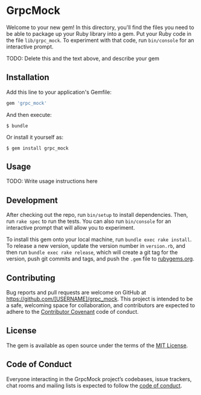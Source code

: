 # GrpcMock

Welcome to your new gem! In this directory, you'll find the files you need to be able to package up your Ruby library into a gem. Put your Ruby code in the file `lib/grpc_mock`. To experiment with that code, run `bin/console` for an interactive prompt.

TODO: Delete this and the text above, and describe your gem

## Installation

Add this line to your application's Gemfile:

```ruby
gem 'grpc_mock'
```

And then execute:

    $ bundle

Or install it yourself as:

    $ gem install grpc_mock

## Usage

TODO: Write usage instructions here

## Development

After checking out the repo, run `bin/setup` to install dependencies. Then, run `rake spec` to run the tests. You can also run `bin/console` for an interactive prompt that will allow you to experiment.

To install this gem onto your local machine, run `bundle exec rake install`. To release a new version, update the version number in `version.rb`, and then run `bundle exec rake release`, which will create a git tag for the version, push git commits and tags, and push the `.gem` file to [rubygems.org](https://rubygems.org).

## Contributing

Bug reports and pull requests are welcome on GitHub at https://github.com/[USERNAME]/grpc_mock. This project is intended to be a safe, welcoming space for collaboration, and contributors are expected to adhere to the [Contributor Covenant](http://contributor-covenant.org) code of conduct.

## License

The gem is available as open source under the terms of the [MIT License](https://opensource.org/licenses/MIT).

## Code of Conduct

Everyone interacting in the GrpcMock project’s codebases, issue trackers, chat rooms and mailing lists is expected to follow the [code of conduct](https://github.com/[USERNAME]/grpc_mock/blob/master/CODE_OF_CONDUCT.md).
